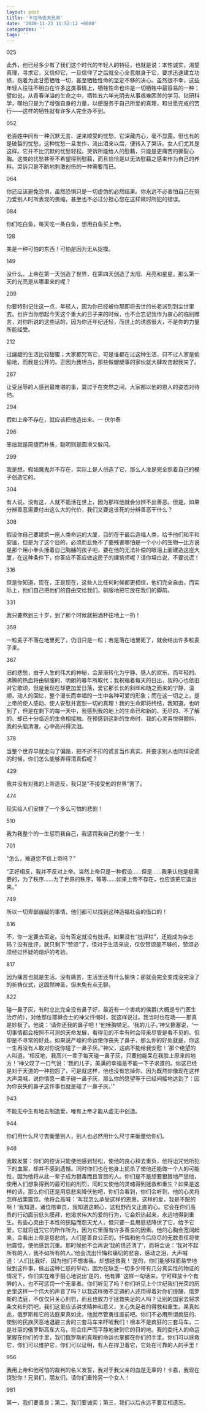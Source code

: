 ```yaml
---
layout: post
title: '卡拉马佐夫兄弟'
date: '2020-11-23 11:52:12 +0800'
categories: ''
tags: ''
---
```


025

此外，他已经多少有了我们这个时代的年轻人的特征，也就是说：本性诚实，渴望真理，寻求它，又信仰它，一旦信仰了之后就全心全意献身于它，要求迅速建立功绩，抱着为此甘愿牺牲一切，甚至牺牲性命的坚定不移的决心。虽然很不幸，这些年轻人往往不明白在许多这类事情上，牺牲性命也许是一切牺牲中最容易的一种；譬如说，从青春洋溢的生命之中，牺牲五六年光阴去从事艰难困苦的学习、钻研科学，哪怕只是为了增强自身的力量，以便服务于自己所爱的真理，和甘愿完成的苦行——这样的牺牲就有许多人完全办不到。

052

老百姓中间有一种沉默无言、逆来顺受的忧愁，它深藏内心，毫不显露。但也有的是破裂的忧愁，这种忧愁一旦发作，流出泪来以后，便转入了哭诉。女人们尤其是这样。它并不比沉默的忧愁轻松。哭诉所能给人的慰藉，只能是更痛苦的撕裂心胸。这类的忧愁甚至不希望得到慰藉，而且恰恰是以无法慰藉之感来作为自己的养料。哭诉只是不断地刺激创伤的一种需要而已。

064

你还应该避免恐惧，虽然恐惧只是一切虚伪的必然结果。你永远不必害怕自己在努力爱别人时所表现的畏缩，甚至也不必过分担心您在这样做时所犯的错误。

084

你们吃白鱼，每天吃一条白鱼，想用白鱼买上帝。

128

美是一种可怕的东西！可怕是因为无从捉摸。

149

没什么。上帝在第一天创造了世界，在第四天创造了太阳、月亮和星星。那么第一天的光亮是从哪里来的呢？

209

你要特别记住这一点，年轻人，因为你已经被你那即将去世的长老派到到尘世里去。也许当你想起今天这个重大的日子来的时候，也不会忘记我作为衷心的临别赠言，对你所说的这些话的，因为你还年纪还轻，而世上的诱惑很大，不是你的力量所能经受。

212

过龌龊的生活比较甜蜜；大家都咒骂它，可是谁都在过这种生活，只不过人家是偷偷地，而我是公开的。正因为我坦白，那些做龌龊事的家伙就大肆攻击起我来了。

267

让受屈辱的人感到最难堪的事，莫过于在突然之间，大家都以他的恩人的姿态对待他。

294

假如上帝不存在，就应该把他造出来。— 伏尔泰

296

笨拙就是简捷而朴质，聪明则是圆滑又躲闪。

299

我是想，假如魔鬼并不存在，实际上是人创造了它，那么人准是完全照着自己的模子创造它的。

304

有人说，没有这，人就不能活在世上，因为那样他就会分辨不出善恶。但是，如果分辨善恶需要付出这么大的代价，我们又要这该死的分辨善恶干什么？

308

假设你自己要建筑一座人类命运的大厦，目的在于最后造福人类，给予他们和平和安谧，但是为了这个目的，必须而且免不了要残害哪怕是一个小小的生物—比方说是那个用小拳头捶着自己胸脯的孩子吧，要在他的无法补偿的眼泪上面建造这座大厦，在这种条件下，你答应不答应做这房子的建筑师呢？请你坦白说，不要说谎！

316

但是你知道，现在，正是现在，这些人比任何时候都更相信，他们完全自由，而实际上，他们自己把他们的自由交给我们，驯服地把它放在我们的脚前。

331

我只要熬到三十岁，到了那个时候就把酒杯往地上一扔！

359

一粒麦子不落在地里死了，仍旧只是一粒；若是落在地里死了，就会结出许多粒麦子来。

367

旧的悲愁，由于人生的伟大的神秘，会渐渐转化为宁静、感人的欢乐，而年轻的、沸腾的热血将由驯服的、明朗的暮年所取代；我祝福着每天的日出，我的心也依旧对它歌颂，但是我现在却更加爱日落，爱它那长长的斜晖和随之而来的宁静，温顺，动人的回忆，整个漫长而幸福的一生中各种可爱的形象；而在这一切之上，是上帝的使人感动、使人安慰并宽恕一切的真理！我的生命即将终结，我知道，也听到了，但是在剩下的每一天中，我感到我的地上的生命已和新的、无尽的、不了解的、却已十分临近的生命相接触。在预感到这新的生命时，我的心灵喜悦得颤抖，我的头脑清澈，心中高兴得流泪。

378

当整个世界早就走向了偏路，把不折不扣的谎言当作真实，并要求别人也同样说谎的时候，你们怎么能够弄得清真假呢？

429

我并没有对我的上帝造反，我只是“不接受他的世界”罢了。

474

现实给人们安排了一个多么可怕的悲剧！

510

我为我整个的一生惩罚我自己，我惩罚我自己的整个一生！


701

“怎么，难道您不信上帝吗？”

“正好相反，我并不反对上帝。当然上帝只是一种假设……但是……我承认他是极需要的，为了秩序……为了世界的秩序，等等……如果上帝不存在，也应该把它造出来。”

749

所以一切卑鄙龌龊的事情，他们都可以找到这种造福社会的借口的！

816

不，你一定要去否定。没有否定就没有批评。如果没有“批评栏”，还能成为杂志码？没有批评，就只剩下“赞颂”了，但对于生活来说，仅仅赞颂是不够的，赞颂必须经过怀疑的熔炉的考验。

817

因为痛苦也就是生活。没有痛苦，生活里还有什么愉快；那就会完全变成没完没了的祈祷仪式，这固然神圣，但未免有点无聊。

822

碰一鼻子灰，有时总比完全没有鼻子好，最近有一个害病的侯爵(大概是专门医生治疗的），对他那位耶稣会士的神父忏悔时，就这样说过。我当时也在场——那真是妙极了。他说：‘请你还我的鼻子吧！’他捶胸顿足。‘我的儿子，’神父搪塞说，‘一切事情都会按照不可测的天命发展，看得见的不幸有时会带来尽管是看不见的、但却是不寻常的好处。如果说严峻的命运使你丧失了鼻子，那么你的好处就是，你这一生再没有人敢对你说你碰了一鼻子灰。’‘神父，这病不能给我安慰！’那个绝望的人叫道，‘相反地，我高兴一辈子每天碰一鼻子灰，只要他能呆在我脸上原来的地方！’神父叹了一口气说：‘我的儿子，美满的幸福是不能一下子求道的。你这已经是对于天道的一种抱怨了，可是就这样，他也没有忘掉你，因为既然你像现在这样大声哭喊，说你情愿一辈子碰一鼻子灰，那么你的愿望等于已经间接地达到了：因为你丧失的鼻子这件事也就是碰了一鼻子灰。’”

943

不能无中生有地去制造爱，唯有上帝才能从虚无中创造。

944

你们用什么尺寸去衡量别人，别人也必然用什么尺寸来衡量给你们。

948

我敢发誓：你们的控诉只能使他感到轻松，使他的良心释去重负，他将诅咒他所犯下的血案，却并不感到遗憾。同时你们也在他身上扼杀了使他还能做一个人的可能性，因为他将从此一辈子成为狠毒而且盲目的人。你们是不是想要狠狠地严惩他，使用人们想象得到的最可怕的刑罚，同时又使他的灵魂得到拯救和重生？如果是这样的话，那么你们还是用慈悲来降伏他吧，你们会看到，你们会听到，他的心灵将怎样战栗震惊。他将会高喊：’叫我怎么承受这样的恩惠，这样的爱，我是不配的啊！‘我知道，诸位陪审员，我知道这颗心，这粗野而又正直的心。它会在你们高贵的行动面前低头膜拜，他渴求伟大的爱的行为，它会炽热起来，永远地得到重生。有些心灵由于本性的狭隘而怨天尤人，但只要一旦用慈悲降伏了它，给予它爱，它就将诅咒它的所作所为，因为它里面有许多善良的因素。他的心胸会宽阔起来，会看出上帝是慈悲的，人们是善良公正的。忏悔和他今后应尽的无数责任将使他震惊，使他感到沉重。那时候他不会再说‘我的债还清了’，而将会说：‘我对不起所有的人，我不如所有的人。’他会流出忏悔和痛切的悲哀，感动之泪，大声喊道：‘人们比我好，因为他们不想害我，却想拯救我！’是的，你们能够轻而易举地做到这件事，做出这种仁慈的举动，因为在缺乏一切多少带有几分真实性的物证的情况下，你们实在难于狠心地说出‘是的，他有罪’ 这样一句话来。宁可释放十个有醉的人，也不可惩罚一个无辜者。你们听见了吗？你们听见上个世纪我们光荣的历史里这样一个伟大的声音了吗？以我这样微不足道的人还用得着对你们提醒，俄罗斯的法庭，不仅仅只关心刑罚，而且也致力于拯救失足的人吗？让别的国家去将求条文和刑罚吧，我们这里应该讲求精神和意义，关心失足者的得救和重生。果真如此，俄罗斯和它的法庭果真如此，他就尽管勇往直前吧。你们不必用所谓疯狂的、使别的民族厌恶地退避三舍的三套马车来吓唬我们！根本不是疯狂的三套马车，二是壮丽的俄罗斯高车大马，将会庄严而平静地驶到它的目的地。我的委托人的命运掌握在你们的手里，我们俄罗斯的真理的命运也掌握在你们的手里。你们可以拯救它，你们可以维护它，你们可以证明，有人在捍卫着它，它处在可靠的人的手里！

956

我用上帝和他可怕的裁判的名义发誓，我对于我父亲的血是无辜的！卡嘉，我现在饶恕你！兄弟们，朋友们，请你们垂怜另一个女人！

981

第一，我们要善良；第二，我们要诚实；第三，我们以后永远不要互相遗忘。
